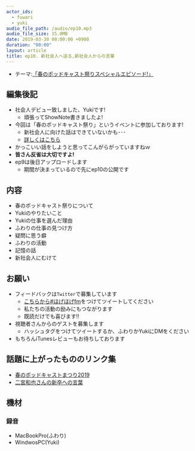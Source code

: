```yaml
---
actor_ids:
  - fuwari
  - yuki
audio_file_path: /audio/ep10.mp3
audio_file_size: 15.0MB
date: 2019-03-30 00:00:00 +0900
duration: "00:00"
layout: article
title: ep10. 新社会人へ送る,新社会人からの言葉
---
```

- テーマ:[「春のポッドキャスト祭りスペシャルエピソード!」]()
 
## 編集後記
- 社会人デビュー致しました、Yukiです!
  - 頑張ってShowNote書きましたよ!
- 今回は「春のポッドキャスト祭り」というイベントに参加しております!
  - 新社会人に向けた話はできていないかも･･･
  - [詳しくはこちら](https://podcast-festival.firebaseapp.com/)
- かっこいい話をしようと思ってこんがらがっていますねｗ
- **皆さん反省は大切ですよ!**
- ep9は後日アップロードします
  - 期間が決まっているので先にep10の公開です

## 内容
- 春のポッドキャスト祭りについて
- Yukiのやりたいこと
- Yukiの仕事を選んだ理由
- ふわりの仕事の見つけ方
- 疑問に思う癖
- ふわりの活動
- 記憶の話
- 新社会人にむけて

## お願い
- フィードバックは`Twitter`で募集しています
   - [こちらから#ほげほげfm](https://twitter.com/search?f=tweets&q=%23%E3%81%BB%E3%81%92%E3%81%BB%E3%81%92fm&src=typd)をつけてツイートしてください
   - 私たちの活動の励みにもつながります
   - 既読だけでも喜びます!!
 - 視聴者さんからのゲストを募集します
   - ハッシュタグをつけてツイートするか、ふわりかYukiにDMをください
- もちろんiTunesレビューもお待ちしております


## 話題に上がったもののリンク集
- [春のポッドキャストまつり2019](https://podcast-festival.firebaseapp.com/)
- [二宮和也さんの新卒への言葉](https://grapee.jp/438371)

## 機材  
### 録音
- MacBookPro(ふわり)
- WindwosPC(Yuki)
